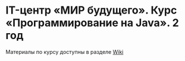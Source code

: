 # IT-центр «МИР будущего». Курс «Программирование на Java». 2 год

Материалы по курсу доступны в разделе [Wiki](../../wiki)
